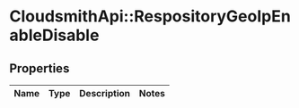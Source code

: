 # CloudsmithApi::RespositoryGeoIpEnableDisable

## Properties
Name | Type | Description | Notes
------------ | ------------- | ------------- | -------------


